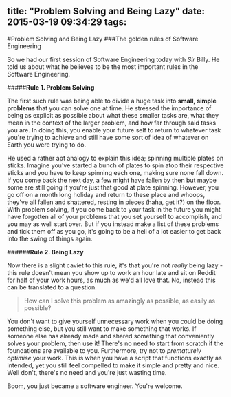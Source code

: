 title: "Problem Solving and Being Lazy"
date: 2015-03-19 09:34:29
tags:
---
#Problem Solving and Being Lazy
###The golden rules of Software Engineering

So we had our first session of Software Engineering today with *Sir* Billy. He told us about what he believes to be the most important rules in the Software Engineering.

#####**Rule 1. Problem Solving**

The first such rule was being able to divide a huge task into **small, simple problems** that you can solve one at time. He stressed the importance of being as explicit as possible about what these smaller tasks are, what they mean in the context of the larger problem, and how far through said tasks you are. In doing this, you enable your future self to return to whatever task you're trying to achieve and still have some sort of idea of whatever on Earth you were trying to do.

He used a rather apt analogy to explain this idea; spinning multiple plates on sticks. Imagine you've started a bunch of plates to spin atop their respective sticks and you have to keep spinning each one, making sure none fall down. If you come back the next day, a few might have fallen by then but maybe some are still going if you're just that good at plate spinning. However, you go off on a month long holiday and return to these place and whoops, they've all fallen and shattered, resting in pieces (haha, get it?) on the floor. With problem solving, if you come back to your task in the future you might have forgotten all of your problems that you set yourself to accomplish, and you may as well start over. But if you instead make a list of these problems and tick them off as you go, it's going to be a hell of a lot easier to get back into the swing of things again.

######**Rule 2. Being Lazy**

Now there is a slight caviet to this rule, it's that you're not *really* being lazy - this rule doesn't mean you show up to work an hour late and sit on Reddit for half of your work hours, as much as we'd all love that. No, instead this can be translated to a question.

> How can I solve this problem as amazingly as possible, as easily as possible?

You don't want to give yourself unnecessary work when you could be doing something else, but you still want to make something that works. If someone else has already made and shared something that conveniently solves your problem, then use it! There's no need to start from scratch if the foundations are available to you. Furthermore, try not to *prematurely optimise* your work. This is when you have a script that functions exactly as intended, yet you still feel compelled to make it simple and pretty and nice. Well don't, there's no need and you're just wasting time.

Boom, you just became a software engineer. You're welcome.
